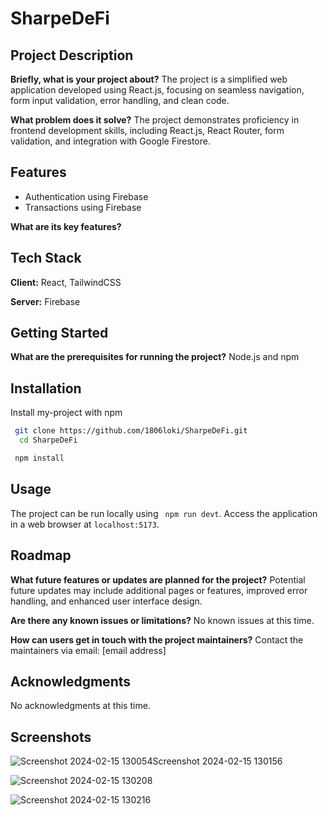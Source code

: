 # SharpeDeFi

## Project Description

**Briefly, what is your project about?**
The project is a simplified web application developed using React.js, focusing on seamless navigation, form input validation, error handling, and clean code.

**What problem does it solve?**
The project demonstrates proficiency in frontend development skills, including React.js, React Router, form validation, and integration with Google Firestore.



## Features

- Authentication using Firebase
- Transactions using Firebase
 

**What are its key features?**
 
 

## Tech Stack

**Client:** React, TailwindCSS

**Server:** Firebase

## Getting Started

**What are the prerequisites for running the project?**
Node.js and npm

## Installation

Install my-project with npm

```bash
 git clone https://github.com/1806loki/SharpeDeFi.git
  cd SharpeDeFi
```
```bash
 npm install

```

## Usage
The project can be run locally using ` npm run devt`. Access the application in a web browser at `localhost:5173`.

## Roadmap

**What future features or updates are planned for the project?**
Potential future updates may include additional pages or features, improved error handling, and enhanced user interface design.

**Are there any known issues or limitations?**
No known issues at this time.

**How can users get in touch with the project maintainers?**
Contact the maintainers via email: [email address]

## Acknowledgments

No acknowledgments at this time.


## Screenshots

![Screenshot 2024-02-15 130054![Screenshot 2024-02-15 130156](https://github.com/1806loki/SharpeDeFi/assets/127595726/7c4b360f-56a8-476d-8c9e-a47caf41e032)
](https://github.com/1806loki/SharpeDeFi/assets/127595726/b4de7a61-21d6-4fbe-b91d-8aaf623ceb27)




![Screenshot 2024-02-15 130208](https://github.com/1806loki/SharpeDeFi/assets/127595726/c35a417f-d2fd-459f-852a-3362e3eb14f8)



![Screenshot 2024-02-15 130216](https://github.com/1806loki/SharpeDeFi/assets/127595726/85e3c205-f862-42d3-8152-085fe0f2d280)


